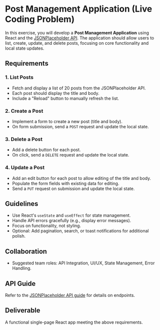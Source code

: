 # Post Management Application (Live Coding Problem)

In this exercise, you will develop a **Post Management Application** using React and the [JSONPlaceholder API](https://jsonplaceholder.typicode.com/guide/). The application should allow users to list, create, update, and delete posts, focusing on core functionality and local state updates.

## Requirements

### 1. List Posts
- Fetch and display a list of 20 posts from the JSONPlaceholder API.
- Each post should display the title and body.
- Include a "Reload" button to manually refresh the list.

### 2. Create a Post
- Implement a form to create a new post (title and body).
- On form submission, send a `POST` request and update the local state.

### 3. Delete a Post
- Add a delete button for each post.
- On click, send a `DELETE` request and update the local state.

### 4. Update a Post
- Add an edit button for each post to allow editing of the title and body.
- Populate the form fields with existing data for editing.
- Send a `PUT` request on submission and update the local state.

## Guidelines
- Use React's `useState` and `useEffect` for state management.
- Handle API errors gracefully (e.g., display error messages).
- Focus on functionality, not styling.
- Optional: Add pagination, search, or toast notifications for additional polish.

## Collaboration
- Suggested team roles: API Integration, UI/UX, State Management, Error Handling.

## API Guide
Refer to the [JSONPlaceholder API guide](https://jsonplaceholder.typicode.com/guide/) for details on endpoints.

## Deliverable
A functional single-page React app meeting the above requirements.
